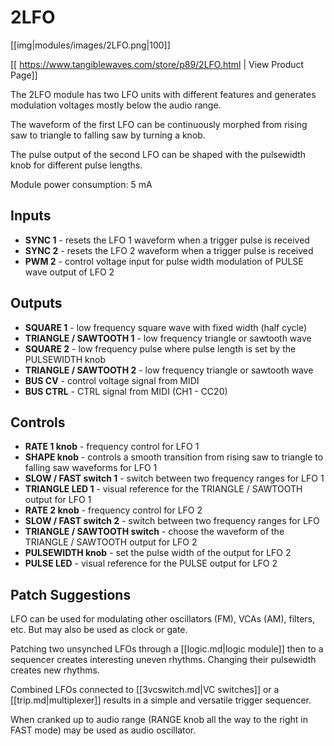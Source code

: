 # 2LFO

[[img|modules/images/2LFO.png|100]]

[[ https://www.tangiblewaves.com/store/p89/2LFO.html | View Product Page]]

The 2LFO module has two LFO units with different features and generates modulation voltages mostly below the audio range.

The waveform of the first LFO can be continuously morphed from rising saw to triangle to falling saw by turning a knob. 

The pulse output of the second LFO can be shaped with the pulsewidth knob for different pulse lengths.

Module power consumption: 5 mA

## Inputs
* **SYNC 1** - resets the LFO 1 waveform when a trigger pulse is received
* **SYNC 2** - resets the LFO 2 waveform when a trigger pulse is received
* **PWM 2** - control voltage input for pulse width modulation of PULSE wave output of LFO 2

## Outputs
* **SQUARE 1** - low frequency square wave with fixed width (half cycle)
* **TRIANGLE / SAWTOOTH 1** - low frequency triangle or sawtooth wave
* **SQUARE 2** - low frequency pulse where pulse length is set by the PULSEWIDTH knob
* **TRIANGLE / SAWTOOTH 2** - low frequency triangle or sawtooth wave
* **BUS CV** - control voltage signal from MIDI
* **BUS CTRL** - CTRL signal from MIDI (CH1 - CC20)

## Controls
* **RATE 1 knob** - frequency control for LFO 1
* **SHAPE knob** - controls a smooth transition from rising saw to triangle to falling saw waveforms for LFO 1
* **SLOW / FAST switch 1** - switch between two frequency ranges for LFO 1
* **TRIANGLE LED 1** - visual reference for the TRIANGLE / SAWTOOTH output for LFO 1
* **RATE 2 knob** - frequency control for LFO 2
* **SLOW / FAST switch 2** - switch between two frequency ranges for LFO
* **TRIANGLE / SAWTOOTH switch** - choose the waveform of the TRIANGLE / SAWTOOTH output for LFO 2
* **PULSEWIDTH knob** - set the pulse width of the output for LFO 2
* **PULSE LED** - visual reference for the PULSE output for LFO 2

## Patch Suggestions

LFO can be used for modulating other oscillators (FM), VCAs (AM), filters, etc.  But may also be used as clock or gate.

Patching two unsynched LFOs through a [[logic.md|logic module]] then to a sequencer creates interesting uneven rhythms.  Changing their pulsewidth creates new rhythms.

Combined LFOs connected to [[3vcswitch.md|VC switches]] or a [[trip.md|multiplexer]] results in a simple and versatile trigger sequencer.

When cranked up to audio range (RANGE knob all the way to the right in FAST mode) may be used as audio oscillator.
